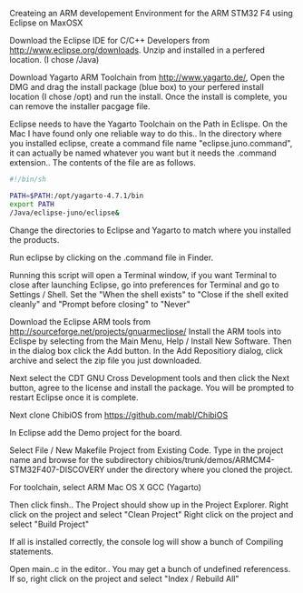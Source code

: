 Createing an ARM developement Environment for the ARM STM32 F4 using Eclipse on MaxOSX

Download the Eclipse IDE for C/C++ Developers from http://www.eclipse.org/downloads.
Unzip and installed in a perfered location. (I chose /Java)

Download Yagarto ARM Toolchain from http://www.yagarto.de/, Open the DMG and drag the install
package (blue box) to your perfered install location (I chose /opt) and run the install. Once
the install is complete, you can remove the installer pacgage file.

Eclipse needs to have the Yagarto Toolchain on the Path in Eclispe. On the Mac I have found
only one reliable way to do this.. In the directory where you installed eclipse, create a
command file name "eclipse.juno.command", it can actually be named whatever you want but 
it needs the .command extension.. The contents of the file are as follows.
```bash
#!/bin/sh

PATH=$PATH:/opt/yagarto-4.7.1/bin
export PATH
/Java/eclipse-juno/eclipse&
```
Change the directories to Eclipse and Yagarto to match where you installed the products.

Run eclipse by clicking on the .command file in Finder.

Running this script will open a Terminal window, if you want Terminal to close after
launching Eclipse, go into preferences for Terminal and go to Settings / Shell.
Set the "When the shell exists" to "Close if the shell exited cleanly" and "Prompt 
before closing" to "Never"


Download the Eclipse ARM tools from http://sourceforge.net/projects/gnuarmeclipse/
Install the ARM tools into Eclispe by selecting from the Main Menu,
Help / Install New Software. Then in the dialog box click the Add button. In the
Add Repositiory dialog, click archive and select the zip file you just downloaded.

Next select the CDT GNU Cross Development tools and then click the Next button, agree
to the license and install the package. You will be prompted to restart Eclipse once it
is complete.

Next clone ChibiOS from https://github.com/mabl/ChibiOS

In Eclipse add the Demo project for the board.

Select File / New Makefile Project from Existing Code.
Type in the project name and browse for the subdirectory
chibios/trunk/demos/ARMCM4-STM32F407-DISCOVERY under the
directory where you cloned the project.

For toolchain, select ARM Mac OS X GCC (Yagarto)

Then click finsh.. The Project should show up in the Project Explorer.
Right click on the project and select "Clean Project"
Right click on the project and select "Build Project"

If all is installed correctly, the console log will show a bunch of Compiling statements.

Open main..c in the editor.. You may get a bunch of undefined referencess. 
If so, right click on the project and select "Index / Rebuild All"

